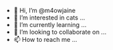 - 👋 Hi, I’m @m4owjaine
- 👀 I’m interested in cats ...
- 🌱 I’m currently learning ...
- 💞️ I’m looking to collaborate on ...
- 📫 How to reach me ...

<!---
m4owjaine/m4owjaine is a ✨ special ✨ repository because its `README.md` (this file) appears on your GitHub profile.
You can click the Preview link to take a look at your changes.
--->

